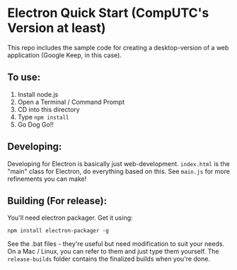 # Electron Quick Start (CompUTC's Version at least)

This repo includes the sample code for creating a desktop-version of a web application (Google Keep, in this case). 

## To use:

1. Install node.js
2. Open a Terminal / Command Prompt
3. CD into this directory
4. Type `npm install`
5. Go Dog Go!!

## Developing:

Developing for Electron is basically just web-development. `index.html` is the "main" class for Electron, do everything based on this. See `main.js` for more refinements you can make!


## Building (For release):

You'll need electron packager. Get it using:

`npm install electron-packager -g`

See the .bat files - they're useful but need modification to suit your needs. On a Mac / Linux, you can refer to them and just type them yourself. The `release-builds` folder contains the finalized builds when you're done.
